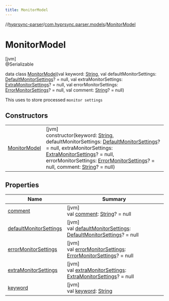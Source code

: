 ```yaml
---
title: MonitorModel
---
```

//[hyprsync-parser](../../../index.html)/[com.hyprsync.parser.models](../index.html)/[MonitorModel](index.html)



# MonitorModel



[jvm]\
@Serializable



data class [MonitorModel](index.html)(val keyword: [String](https://kotlinlang.org/api/core/kotlin-stdlib/kotlin/-string/index.html), val defaultMonitorSettings: [DefaultMonitorSettings](../-default-monitor-settings/index.html)? = null, val extraMonitorSettings: [ExtraMonitorSettings](../-extra-monitor-settings/index.html)? = null, val errorMonitorSettings: [ErrorMonitorSettings](../-error-monitor-settings/index.html)? = null, val comment: [String](https://kotlinlang.org/api/core/kotlin-stdlib/kotlin/-string/index.html)? = null)

This uses to store processed `monitor settings`



## Constructors


| | |
|---|---|
| [MonitorModel](-monitor-model.html) | [jvm]<br>constructor(keyword: [String](https://kotlinlang.org/api/core/kotlin-stdlib/kotlin/-string/index.html), defaultMonitorSettings: [DefaultMonitorSettings](../-default-monitor-settings/index.html)? = null, extraMonitorSettings: [ExtraMonitorSettings](../-extra-monitor-settings/index.html)? = null, errorMonitorSettings: [ErrorMonitorSettings](../-error-monitor-settings/index.html)? = null, comment: [String](https://kotlinlang.org/api/core/kotlin-stdlib/kotlin/-string/index.html)? = null) |


## Properties


| Name | Summary |
|---|---|
| [comment](comment.html) | [jvm]<br>val [comment](comment.html): [String](https://kotlinlang.org/api/core/kotlin-stdlib/kotlin/-string/index.html)? = null |
| [defaultMonitorSettings](default-monitor-settings.html) | [jvm]<br>val [defaultMonitorSettings](default-monitor-settings.html): [DefaultMonitorSettings](../-default-monitor-settings/index.html)? = null |
| [errorMonitorSettings](error-monitor-settings.html) | [jvm]<br>val [errorMonitorSettings](error-monitor-settings.html): [ErrorMonitorSettings](../-error-monitor-settings/index.html)? = null |
| [extraMonitorSettings](extra-monitor-settings.html) | [jvm]<br>val [extraMonitorSettings](extra-monitor-settings.html): [ExtraMonitorSettings](../-extra-monitor-settings/index.html)? = null |
| [keyword](keyword.html) | [jvm]<br>val [keyword](keyword.html): [String](https://kotlinlang.org/api/core/kotlin-stdlib/kotlin/-string/index.html) |
